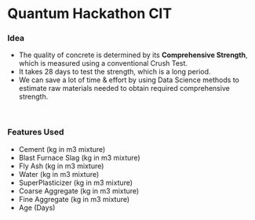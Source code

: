 # Quantum Hackathon CIT

<h3>Idea</h3>
<ul>
  <li> The quality of concrete is determined by its <b>Comprehensive Strength</b>, which is measured using a conventional Crush Test. <br>
  <li> It takes 28 days to test the strength, which is a long period. <br>
  <li> We can save a lot of time & effort by using Data Science methods to estimate raw materials needed to obtain required comprehensive strength.
</ul>
<br>

<h3>Features Used</h3>
<ul>
  <li> Cement (kg in m3 mixture)
  <li> Blast Furnace Slag (kg in m3 mixture)
  <li> Fly Ash (kg in m3 mixture)
  <li> Water (kg in m3 mixture)
  <li> SuperPlasticizer (kg in m3 mixture)
  <li> Coarse Aggregate (kg in m3 mixture)
  <li> Fine Aggregate (kg in m3 mixture)
  <li> Age (Days)
</ul>
